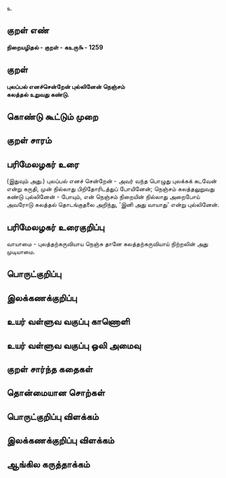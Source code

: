உ

## குறள் எண் 

**நிறையழிதல் - குறள் - கஉரு௯ - 1259**

## குறள் 

**புலப்பல் எனச்சென்றேன் புல்லினேன் நெஞ்சம்  
கலத்தல் உறுவது கண்டு.**

## கொண்டு கூட்டும் முறை


## குறள் சாரம் 


## பரிமேலழகர் உரை

(இதுவும் அது.) புலப்பல் எனச் சென்றேன் - அவர் வந்த பொழுது புலக்கக் கடவேன் என்று கருதி, முன் நில்லாது பிறிதோரிடத்துப் போயினேன்; நெஞ்சம் கலத்தலுறுவது கண்டு புல்லினேன் - போயும், என் நெஞ்சம் நிறையின் நில்லாது அறைபோய் அவரோடு கலத்தல் தொடங்குதலை அறிந்து, 'இனி அது வாயாது' என்று புல்லினேன்.

## பரிமேலழகர் உரைகுறிப்பு   

வாயாமை - புலத்தற்கருவியாய நெஞ்சு தானே கலத்தற்கருவியாய் நிற்றலின் அது முடியாமை.

## பொருட்குறிப்பு 


## இலக்கணக்குறிப்பு  


## உயர் வள்ளுவ வகுப்பு காணொளி


## உயர் வள்ளுவ வகுப்பு ஒலி அமைவு 

 
## குறள் சார்ந்த கதைகள் 


## தொன்மையான சொற்கள்


## பொருட்குறிப்பு விளக்கம்


## இலக்கணக்குறிப்பு விளக்கம்


## ஆங்கில கருத்தாக்கம் 


